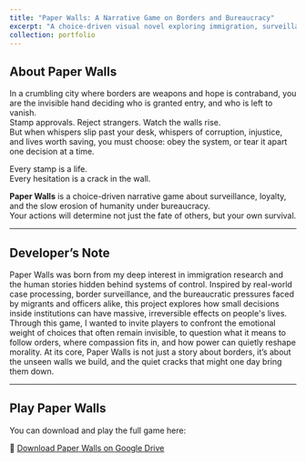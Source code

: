 ```yaml
---
title: "Paper Walls: A Narrative Game on Borders and Bureaucracy"
excerpt: "A choice-driven visual novel exploring immigration, surveillance, and moral ambiguity.<br/><img src='/images/themes/paper_walls.png'>"
collection: portfolio
---
```


## About Paper Walls

In a crumbling city where borders are weapons and hope is contraband, you are the invisible hand deciding who is granted entry, and who is left to vanish.  
Stamp approvals. Reject strangers. Watch the walls rise.  
But when whispers slip past your desk, whispers of corruption, injustice, and lives worth saving, you must choose: obey the system, or tear it apart one decision at a time.

Every stamp is a life.  
Every hesitation is a crack in the wall.

**Paper Walls** is a choice-driven narrative game about surveillance, loyalty, and the slow erosion of humanity under bureaucracy.  
Your actions will determine not just the fate of others, but your own survival.

---

## Developer’s Note

Paper Walls was born from my deep interest in immigration research and the human stories hidden behind systems of control. Inspired by real-world case processing, border surveillance, and the bureaucratic pressures faced by migrants and officers alike, this project explores how small decisions inside institutions can have massive, irreversible effects on people's lives.  
Through this game, I wanted to invite players to confront the emotional weight of choices that often remain invisible, to question what it means to follow orders, where compassion fits in, and how power can quietly reshape morality. At its core, Paper Walls is not just a story about borders, it’s about the unseen walls we build, and the quiet cracks that might one day bring them down.

---

## Play Paper Walls

You can download and play the full game here:

🔗 [Download Paper Walls on Google Drive](https://drive.google.com/drive/folders/1f3khUvnTV87baWHhiEQ_Re1Wu-HOiEk3?usp=sharing)
